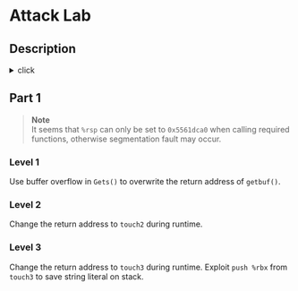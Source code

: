 # Attack Lab

## Description
<details><summary>click</summary>
Files:

    ctarget

Linux binary with code-injection vulnerability.  To be used for phases
1-3 of the assignment.

    rtarget

Linux binary with return-oriented programming vulnerability.  To be
used for phases 4-5 of the assignment.

     cookie.txt

Text file containing 4-byte signature required for this lab instance.

     farm.c

Source code for gadget farm present in this instance of rtarget.  You
can compile (use flag -Og) and disassemble it to look for gadgets.

     hex2raw

Utility program to generate byte sequences.  See documentation in lab
handout.
</details>

## Part 1

> **Note**  
> It seems that `%rsp` can only be set to `0x5561dca0` when calling required functions, otherwise segmentation fault may occur.
### Level 1
Use buffer overflow in `Gets()` to overwrite the return address of `getbuf()`.

### Level 2
Change the return address to `touch2` during runtime.

### Level 3
Change the return address to `touch3` during runtime.
Exploit `push %rbx` from `touch3` to save string literal on stack.
